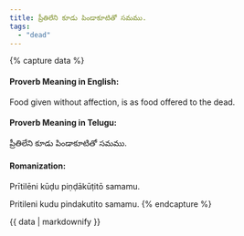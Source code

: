 ```yaml
---
title: ప్రీతిలేని కూడు పిండాకూటితో సమము.
tags:
  - "dead"
---
```


{% capture data %}
#### Proverb Meaning in English:
Food given without affection, is as food offered to the dead.

#### Proverb Meaning in Telugu:
ప్రీతిలేని కూడు పిండాకూటితో సమము.

#### Romanization:
Prītilēni kūḍu piṇḍākūṭitō samamu.

Pritileni kudu pindakutito samamu.
{% endcapture %}

{{ data | markdownify }}


